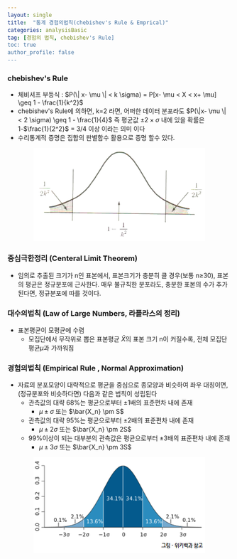 ```yaml
---
layout: single
title:  "통계 경험의법칙(chebishev's Rule & Emprical)"
categories: analysisBasic
tag: [경험의 법칙, chebishev's Rule]
toc: true
author_profile: false
---
```


### chebishev's Rule
* 체비셔프 부등식 : $P(\| x- \mu \| < k \sigma) =  P[x- \mu < X < x+ \mu] \geq 1  -  \frac{1}{k^2}$ 
* chebishev's Rule에 의하면, k=2 라면, 어떠한 데이터 분포라도 $P(\|x- \mu \| < 2 \sigma) \geq 1 - \frac{1}{4}$ 즉 평균값 $\pm 2 \times \sigma$ 내에 있을 확률은 1-$\frac{1}{2^2}$ =  3/4 이상 이라는 의미 이다
* 수리통계적 증명은 집합의 판별함수 활용으로 증명 할수 있다.

<center><img src="../../images/2022-03-16-emprical/pic-1.png"></center>


### 중심극한정리 (Centeral Limit Theorem)
* 임의로 추출된 크기가 n인 표본에서, 표본크기가 충분히 클 경우(보통 n≥30), 표본의 평균은 정규분포에 근사한다. 매우 불규칙한 분포라도, 충분한 표본의 수가 추가된다면, 정규분포에 따를 것이다.



### 대수의법칙 (Law of Large Numbers, 라플라스의 정리)
* 표본평균이 모평균에 수렴
  * 모집단에서 무작위로 뽑은 표본평균 $\bar{X}$의 표본 크기 n이 커질수록, 전체 모집단 평균$\mu$과 가까워짐


### 경험의법칙 (Empirical Rule , Normal  Approximation)
* 자료의 분포모양이 대략적으로 평균을 중심으로 종모양과 비슷하여 좌우 대칭이면,(정규분포와 비슷하다면) 다음과 같은 법칙이 성립된다
  * 관측값의 대략 68%는 평균으로부터 ±1배의 표준편차 내에 존재
    * $\mu \pm \sigma$ 또는  $\bar{X_n} \pm S$ 
  * 관측값의 대략 95%는 평균으로부터 ±2배의 표준편차 내에 존재
    * $\mu \pm 2\sigma$ 또는  $\bar{X_n} \pm 2S$   
  * 99%이상이 되는 대부분의 관측값은 평균으로부터 ±3배의 표준편차 내에 존재
    * $\mu \pm 3\sigma$ 또는  $\bar{X_n} \pm 3S$ 

<center><img src="../../images/2022-03-16-emprical/pic-2.png"></center>